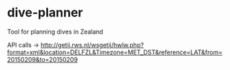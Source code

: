 # dive-planner
Tool for planning dives in Zealand

API calls -> http://getij.rws.nl/wsgetij/hwlw.php?format=xml&location=DELFZL&Timezone=MET_DST&reference=LAT&from=20150209&to=20150209
